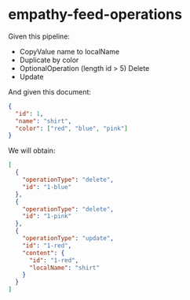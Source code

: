 # empathy-feed-operations
Given this pipeline: 
  - CopyValue name to localName
  - Duplicate by color
  - OptionalOperation (length id > 5) Delete
  - Update
  
And given this document: 
```json
{
  "id": 1, 
  "name": "shirt", 
  "color": ["red", "blue", "pink"]
}
```

We will obtain: 
```json
[
  {
    "operationType": "delete", 
    "id": "1-blue"
  },
  {
    "operationType": "delete", 
    "id": "1-pink"
  }, 
  {
    "operationType": "update", 
    "id": "1-red",
    "content": {
      "id": "1-red",
      "localName": "shirt"
    }
  }
]
```
